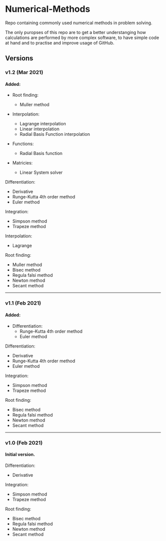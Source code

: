 # Numerical-Methods
Repo containing commonly used numerical methods in problem solving.

The only puropses of this repo are to get a better understanging how calculations are performed by more complex software, to have simple code at hand and to practise and improve usage of GitHub.

## Versions

### v1.2 (Mar 2021)

#### Added: 
- Root finding:
    - Muller method

- Interpolation:
    - Lagrange interpolation
    - Linear interpolation
    - Radial Basis Function interpolation

- Functions:
    - Radial Basis function

- Matricies:
    - Linear System solver


Differentiation:
- Derivative 
- Runge-Kutta 4th order method
- Euler method

Integration:
- Simpson method
- Trapeze method

Interpolation:
- Lagrange

Root finding:
- Muller method
- Bisec method
- Regula falsi method
- Newton method
- Secant method

---

### v1.1 (Feb 2021)

#### Added:
- Differentiation:
    - Runge-Kutta 4th order method
    - Euler method


Differentiation:
- Derivative 
- Runge-Kutta 4th order method
- Euler method

Integration:
- Simpson method
- Trapeze method

Root finding:
- Bisec method
- Regula falsi method
- Newton method
- Secant method

---

### v1.0 (Feb 2021)
#### Initial version.

Differentiation:
- Derivative 

Integration:
- Simpson method
- Trapeze method

Root finding:
- Bisec method
- Regula falsi method
- Newton method
- Secant method